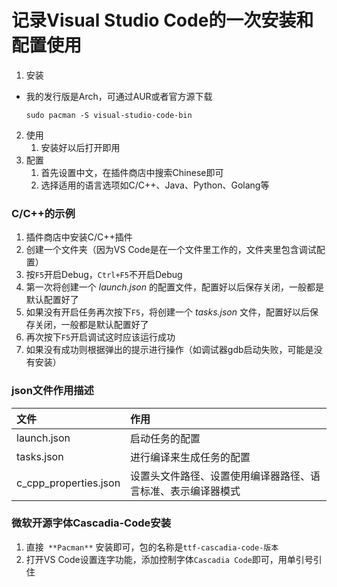 # 记录Visual Studio Code的一次安装和配置使用

1. 安装
- 我的发行版是Arch，可通过AUR或者官方源下载

    `sudo pacman -S visual-studio-code-bin`
2. 使用
    1. 安装好以后打开即用
3. 配置
    1. 首先设置中文，在插件商店中搜索Chinese即可
    2. 选择适用的语言选项如C/C++、Java、Python、Golang等

### C/C++的示例
1. 插件商店中安装C/C++插件
2. 创建一个文件夹（因为VS Code是在一个文件里工作的，文件夹里包含调试配置）
3. 按`F5`开启Debug，`Ctrl+F5`不开启Debug
4. 第一次将创建一个 _launch.json_ 的配置文件，配置好以后保存关闭，一般都是默认配置好了
5. 如果没有开启任务再次按下`F5`，将创建一个 _tasks.json_ 文件，配置好以后保存关闭，一般都是默认配置好了
6. 再次按下`F5`开启调试这时应该运行成功
7. 如果没有成功则根据弹出的提示进行操作（如调试器gdb启动失败，可能是没有安装）

### json文件作用描述

文件 | 作用
:- | :-
launch.json | 启动任务的配置
tasks.json | 进行编译来生成任务的配置
c_cpp_properties.json | 设置头文件路径、设置使用编译器路径、语言标准、表示编译器模式

### 微软开源字体Cascadia-Code安装

1. 直接` **Pacman**` 安装即可，包的名称是`ttf-cascadia-code-版本`
2. 打开VS Code设置连字功能，添加控制字体`Cascadia Code`即可，用单引号引住
